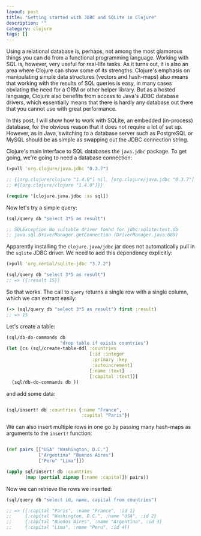 ```yaml
---
layout: post
title: "Getting started with JDBC and SQLite in Clojure"
description: ""
category: clojure
tags: []
---
```


Using a relational database is, perhaps, not among the most glamorous things you
can do from a functional programming language. Working with SQL is, however,
very useful for real-life tasks. As it turns out, it is also an area where
Clojure can show some of its strengths. Clojure's emphasis on manipulating
simple data structures (vectors and hash-maps) also means that working with the
results of SQL queries is easy, in many cases obviating the need for a ORM or
other helper library. But as a hosted language, Clojure also benefits from
access to Java's JDBC database drivers, which essentially means that there is
hardly any database out there that you cannot use with great performance.

In this post, I will show how to work with SQLite, an embedded (in-process)
database, for the obvious reason that it does not require a lot of set
up. However, as in Java, switching to a database server such as PostgreSQL or
MySQL should be as simple as swapping out the JDBC connection string.

Clojure's main interface to SQL databases the `java.jdbc` package. To get going,
we're going to need a database connection:

``` clojure
(>pull 'org.clojure/java.jdbc "0.3.7")

;; {[org.clojure/clojure "1.4.0"] nil, [org.clojure/java.jdbc "0.3.7"]
;; #{[org.clojure/clojure "1.4.0"]}}

(require '[clojure.java.jdbc :as sql])
```

Now let's try a simple query:

``` clojure
(sql/query db "select 3*5 as result")

;; SQLException No suitable driver found for jdbc:sqlite:test.db
;; java.sql.DriverManager.getConnection (DriverManager.java:689)
```

Apparently installing the `clojure.java/jdbc` jar does not automatically pull in
the `sqlite` JDBC driver. We need to add this dependency explicitly:

``` clojure
(>pull 'org.xerial/sqlite-jdbc "3.7.2")

(sql/query db "select 3*5 as result")
;; => ({:result 15})
```

So that works. The call to `query` returns a single row with a single column,
which we can extract easily:

``` clojure
(-> (sql/query db "select 3*5 as result") first :result)
;; => 15
```

Let's create a table:

``` clojure
(sql/db-do-commands db
                    "drop table if exists countries")
(let [cs (sql/create-table-ddl :countries
                               [:id :integer
                                :primary :key
                                :autoincrement]
                               [:name :text]
                               [:capital :text])]
  (sql/db-do-commands db ))
```

and add some data:

``` clojure

(sql/insert! db :countries {:name "France",
                            :capital "Paris"})
```

We can also insert multiple rows in one go by passing many hash-maps as
arguments to the `insert!` function:

``` clojure

(def pairs [["USA" "Washington, D.C."]
            ["Argentina" "Buenos Aires"]
            ["Peru" "Lima"]])

(apply sql/insert! db :countries
       (map (partial zipmap [:name :capital]) pairs))
```

Now we can retrieve the rows we inserted:

``` clojure
(sql/query db "select id, name, capital from countries")

;; => ({:capital "Paris", :name "France", :id 1}
;;     {:capital "Washington, D.C.", :name "USA", :id 2}
;;     {:capital "Buenos Aires", :name "Argentina", :id 3}
;;     {:capital "Lima", :name "Peru", :id 4})
```
